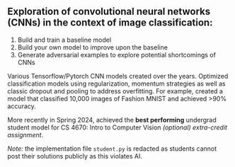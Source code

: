 ## Exploration of convolutional neural networks (CNNs) in the context of image classification:

1. Build and train a baseline model
2. Build your own model to improve upon the baseline
2. Generate adversarial examples to explore potential shortcomings of CNNs

Various Tensorflow/Pytorch CNN models created over the years. Optimized classification models using regularization, momentum strategies as well as classic dropout and pooling to address overfitting. For example, created a model that classified 10,000 images of Fashion MNIST and achieved >90% accuracy. 

More recently in Spring 2024, achieved the **best performing** undergrad student model for CS 4670: Intro to Computer Vision *(optional) extra-credit assignment*. 

*Note:* the implementation file `student.py` is redacted as students cannot post their solutions publicly as this violates AI.

